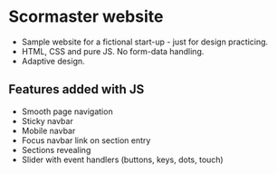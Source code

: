 # Scormaster website

- Sample website for a fictional start-up - just for design practicing.
- HTML, CSS and pure JS. No form-data handling.
- Adaptive design.

## Features added with JS

- Smooth page navigation
- Sticky navbar
- Mobile navbar
- Focus navbar link on section entry
- Sections revealing
- Slider with event handlers (buttons, keys, dots, touch)
